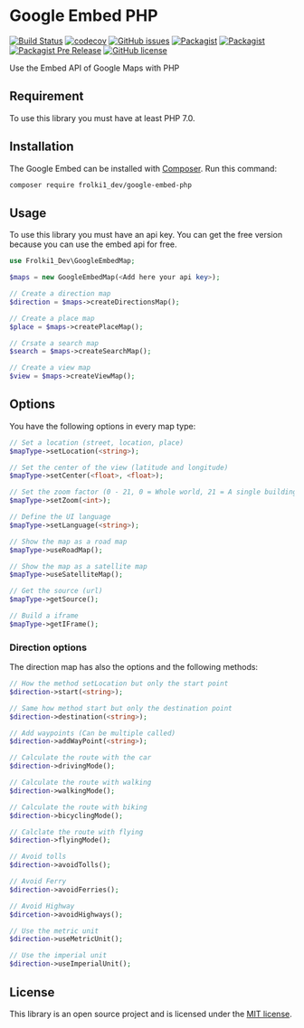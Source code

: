 # Google Embed PHP

[![Build Status](https://travis-ci.org/Frolki1-Dev/google-embed-php.svg?branch=master)](https://travis-ci.org/Frolki1-Dev/google-embed-php)
[![codecov](https://codecov.io/gh/Frolki1-Dev/google-embed-php/branch/master/graph/badge.svg)](https://codecov.io/gh/Frolki1-Dev/google-embed-php)
[![GitHub issues](https://img.shields.io/github/issues/Frolki1-Dev/google-embed-php.svg)](https://github.com/Frolki1-Dev/google-embed-php/issues)
[![Packagist](https://img.shields.io/packagist/dt/https://github.com/Frolki1-Dev/google-embed-php.svg)](https://github.com/Frolki1-Dev/google-embed-php)
[![Packagist](https://img.shields.io/packagist/v/Frolki1-Dev/google-embed-php.svg)](https://github.com/Frolki1-Dev/google-embed-php)
[![Packagist Pre Release](https://img.shields.io/packagist/vpre/Frolki1-Dev/google-embed-php.svg)](https://github.com/Frolki1-Dev/google-embed-php)
[![GitHub license](https://img.shields.io/badge/license-MIT-blue.svg)](https://raw.githubusercontent.com/Frolki1-Dev/google-embed-php/master/LICENSE)

Use the Embed API of Google Maps with PHP

## Requirement

To use this library you must have at least PHP 7.0.

## Installation

The Google Embed can be installed with [Composer](https://getcomposer.org/). Run this command:

```sh
composer require frolki1_dev/google-embed-php
```

## Usage

To use this library you must have an api key. You can get the free version because you can use the embed api for free.

```php
use Frolki1_Dev\GoogleEmbedMap;

$maps = new GoogleEmbedMap(<Add here your api key>);

// Create a direction map
$direction = $maps->createDirectionsMap();

// Create a place map
$place = $maps->createPlaceMap();

// Crsate a search map
$search = $maps->createSearchMap();

// Create a view map
$view = $maps->createViewMap();
```

## Options

You have the following options in every map type:

```php
// Set a location (street, location, place)
$mapType->setLocation(<string>);

// Set the center of the view (latitude and longitude)
$mapType->setCenter(<float>, <float>);

// Set the zoom factor (0 - 21, 0 = Whole world, 21 = A single building)
$mapType->setZoom(<int>);

// Define the UI language
$mapType->setLanguage(<string>);

// Show the map as a road map
$mapType->useRoadMap();

// Show the map as a satellite map
$mapType->useSatelliteMap();

// Get the source (url)
$mapType->getSource();

// Build a iframe
$mapType->getIFrame();
```

### Direction options

The direction map has also the options and the following methods:

```php
// How the method setLocation but only the start point
$direction->start(<string>);

// Same how method start but only the destination point
$direction->destination(<string>);

// Add waypoints (Can be multiple called)
$direction->addWayPoint(<string>);

// Calculate the route with the car
$direction->drivingMode();

// Calculate the route with walking
$direction->walkingMode();

// Calculate the route with biking
$direction->bicyclingMode();

// Calclate the route with flying
$direction->flyingMode();

// Avoid tolls
$direction->avoidTolls();

// Avoid Ferry
$direction->avoidFerries();

// Avoid Highway
$dircetion->avoidHighways();

// Use the metric unit
$direction->useMetricUnit();

// Use the imperial unit
$direction->useImperialUnit();
```

## License

This library is an open source project and is licensed under the [MIT license](http://opensource.org/licenses/MIT).